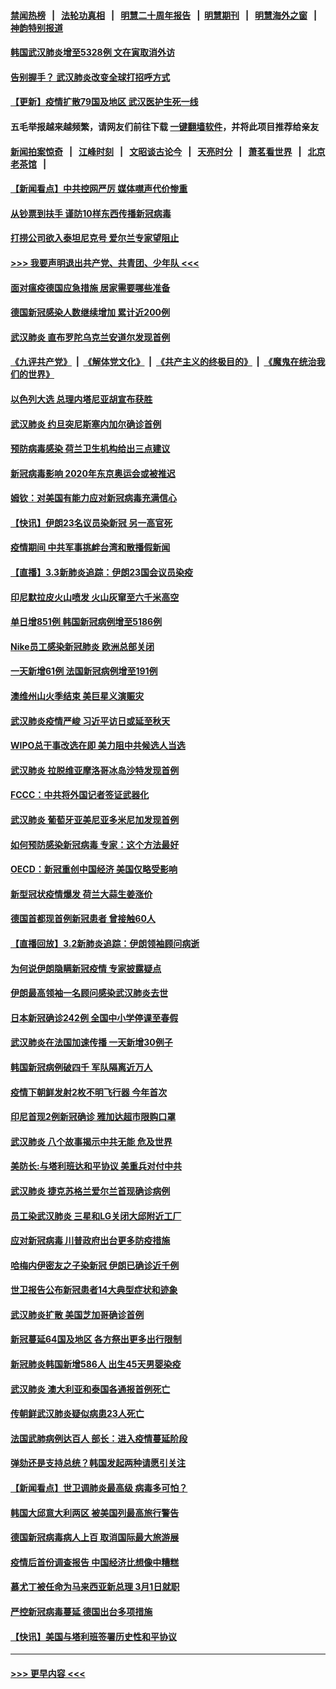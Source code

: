 #### [禁闻热榜](热点新闻.md?=0)  &nbsp;&nbsp;|&nbsp;&nbsp; [法轮功真相](https://github.com/gfw-breaker/truth/blob/master/README.md?=0) &nbsp;&nbsp;|&nbsp;&nbsp; [明慧二十周年报告](https://github.com/gfw-breaker/mh-reports/blob/master/README.md?=0) &nbsp;&nbsp;|&nbsp;&nbsp;[明慧期刊](https://github.com/gfw-breaker/mh-qikan) &nbsp;&nbsp;|&nbsp;&nbsp; [明慧海外之窗](https://github.com/gfw-breaker/mh-news/blob/master/README.md?=0) &nbsp;&nbsp;|&nbsp;&nbsp; [神韵特别报道](https://github.com/gfw-breaker/mh-news/blob/master/shenyun.md?=0)
#### [韩国武汉肺炎增至5328例 文在寅取消外访](../pages/nsc418/n11913777.md?t=03041602) 
#### [告别握手？ 武汉肺炎改变全球打招呼方式](../pages/nsc418/n11913485.md?t=03041602) 
#### [【更新】疫情扩散79国及地区 武汉医护生死一线](../pages/nsc418/n11890652.md?t=03041602) 
#### 五毛举报越来越频繁，请网友们前往下载 [一键翻墙软件](https://github.com/gfw-breaker/ssr-accounts)，并将此项目推荐给亲友
#### [新闻拍案惊奇](https://github.com/gfw-breaker/banned-news/blob/master/pages/link4.md) &nbsp;&nbsp;|&nbsp;&nbsp; [江峰时刻](https://github.com/gfw-breaker/banned-news/blob/master/pages/link4.md) &nbsp;&nbsp;|&nbsp;&nbsp; [文昭谈古论今](https://github.com/gfw-breaker/banned-news/blob/master/pages/link4.md) &nbsp;&nbsp;|&nbsp;&nbsp; [天亮时分](https://github.com/gfw-breaker/banned-news/blob/master/pages/link4.md) &nbsp;&nbsp;|&nbsp;&nbsp; [萧茗看世界](https://github.com/gfw-breaker/banned-news/blob/master/pages/link4.md) &nbsp;&nbsp;|&nbsp;&nbsp; [北京老茶馆](https://github.com/gfw-breaker/banned-news/blob/master/pages/link4.md) &nbsp;&nbsp;|&nbsp;&nbsp; 
#### [【新闻看点】中共控网严厉 媒体噤声代价惨重](../pages/nsc418/n11912589.md?t=03041602) 
#### [从钞票到扶手 谨防10样东西传播新冠病毒](../pages/nsc418/n11913125.md?t=03041602) 
#### [打捞公司欲入泰坦尼克号 爱尔兰专家望阻止](../pages/nsc418/n11902555.md?t=03041602) 
#### [>>> 我要声明退出共产党、共青团、少年队 <<<](https://github.com/begood0513/goodnews/blob/master/quit/letter.md) 
#### [面对瘟疫德国应急措施 居家需要哪些准备](../pages/nsc418/n11911515.md?t=03041602) 
#### [德国新冠感染人数继续增加 累计近200例](../pages/nsc418/n11912573.md?t=03041602) 
#### [武汉肺炎 直布罗陀乌克兰安道尔发现首例](../pages/nsc418/n11912582.md?t=03041602) 
#### [《九评共产党》](https://github.com/begood0513/9ping.md/blob/master/README.md) &nbsp;|&nbsp; [《解体党文化》](../../../../jtdwh.md/blob/master/README.md)  &nbsp;|&nbsp; [《共产主义的终极目的》](../../../../gczydzjmd.md/blob/master/README.md) &nbsp;|&nbsp; [《魔鬼在统治我们的世界》](../../../../mgztzwmdsj.md/blob/master/README.md) 
#### [以色列大选 总理内塔尼亚胡宣布获胜](../pages/nsc418/n11912213.md?t=03041602) 
#### [武汉肺炎 约旦突尼斯塞内加尔确诊首例](../pages/nsc418/n11910597.md?t=03041602) 
#### [预防病毒感染 荷兰卫生机构给出三点建议](../pages/nsc418/n11892761.md?t=03041602) 
#### [新冠病毒影响 2020年东京奥运会或被推迟](../pages/nsc418/n11912440.md?t=03041602) 
#### [姆钦：对美国有能力应对新冠病毒充满信心](../pages/nsc418/n11912446.md?t=03041602) 
#### [【快讯】伊朗23名议员染新冠 另一高官死](../pages/nsc418/n11912252.md?t=03041602) 
#### [疫情期间 中共军事挑衅台湾和散播假新闻](../pages/nsc418/n11912211.md?t=03041602) 
#### [【直播】3.3新肺炎追踪：伊朗23国会议员染疫](../pages/nsc418/n11912059.md?t=03041602) 
#### [印尼默拉皮火山喷发 火山灰窜至六千米高空](../pages/nsc418/n11911908.md?t=03041602) 
#### [单日增851例 韩国新冠病例增至5186例](../pages/nsc418/n11911627.md?t=03041602) 
#### [Nike员工感染新冠肺炎 欧洲总部关闭](../pages/nsc418/n11911682.md?t=03041602) 
#### [一天新增61例 法国新冠病例增至191例](../pages/nsc418/n11910774.md?t=03041602) 
#### [澳维州山火季结束 美巨星义演赈灾](../pages/nsc418/n11910887.md?t=03041602) 
#### [武汉肺炎疫情严峻 习近平访日或延至秋天](../pages/nsc418/n11910570.md?t=03041602) 
#### [WIPO总干事改选在即 美力阻中共候选人当选](../pages/nsc418/n11910464.md?t=03041602) 
#### [武汉肺炎 拉脱维亚摩洛哥冰岛沙特发现首例](../pages/nsc418/n11910372.md?t=03041602) 
#### [FCCC：中共将外国记者签证武器化](../pages/nsc418/n11910385.md?t=03041602) 
#### [武汉肺炎 葡萄牙亚美尼亚多米尼加发现首例](../pages/nsc418/n11910197.md?t=03041602) 
#### [如何预防感染新冠病毒 专家：这个方法最好](../pages/nsc418/n11909928.md?t=03041602) 
#### [OECD：新冠重创中国经济 美国仅略受影响](../pages/nsc418/n11910023.md?t=03041602) 
#### [新型冠状疫情爆发 荷兰大蒜生姜涨价](../pages/nsc418/n11892646.md?t=03041602) 
#### [德国首都现首例新冠患者 曾接触60人](../pages/nsc418/n11909891.md?t=03041602) 
#### [【直播回放】3.2新肺炎追踪：伊朗领袖顾问病逝](../pages/nsc418/n11909676.md?t=03041602) 
#### [为何说伊朗隐瞒新冠疫情 专家披露疑点](../pages/nsc418/n11909701.md?t=03041602) 
#### [伊朗最高领袖一名顾问感染武汉肺炎去世](../pages/nsc418/n11909593.md?t=03041602) 
#### [日本新冠确诊242例 全国中小学停课至春假](../pages/nsc418/n11909521.md?t=03041602) 
#### [武汉肺炎在法国加速传播 一天新增30例子](../pages/nsc418/n11909555.md?t=03041602) 
#### [韩国新冠病例破四千 军队隔离近万人](../pages/nsc418/n11909279.md?t=03041602) 
#### [疫情下朝鲜发射2枚不明飞行器 今年首次](../pages/nsc418/n11909381.md?t=03041602) 
#### [印尼首现2例新冠确诊 雅加达超市限购口罩](../pages/nsc418/n11909186.md?t=03041602) 
#### [武汉肺炎 八个故事揭示中共无能 危及世界](../pages/nsc418/n11888055.md?t=03041602) 
#### [美防长:与塔利班达和平协议 美重兵对付中共](../pages/nsc418/n11908366.md?t=03041602) 
#### [武汉肺炎 捷克苏格兰爱尔兰首现确诊病例](../pages/nsc418/n11907769.md?t=03041602) 
#### [员工染武汉肺炎 三星和LG关闭大邱附近工厂](../pages/nsc418/n11907471.md?t=03041602) 
#### [应对新冠病毒 川普政府出台更多防疫措施](../pages/nsc418/n11907354.md?t=03041602) 
#### [哈梅内伊密友之子染新冠 伊朗已确诊近千例](../pages/nsc418/n11907301.md?t=03041602) 
#### [世卫报告公布新冠患者14大典型症状和迹象](../pages/nsc418/n11907472.md?t=03041602) 
#### [武汉肺炎扩散 美国芝加哥确诊首例](../pages/nsc418/n11907347.md?t=03041602) 
#### [新冠蔓延64国及地区 各方祭出更多出行限制](../pages/nsc418/n11907227.md?t=03041602) 
#### [新冠肺炎韩国新增586人 出生45天男婴染疫](../pages/nsc418/n11906923.md?t=03041602) 
#### [武汉肺炎 澳大利亚和泰国各通报首例死亡](../pages/nsc418/n11906995.md?t=03041602) 
#### [传朝鲜武汉肺炎疑似病患23人死亡](../pages/nsc418/n11906701.md?t=03041602) 
#### [法国武肺病例达百人 部长：进入疫情蔓延阶段](../pages/nsc418/n11906207.md?t=03041602) 
#### [弹劾还是支持总统？韩国发起两种请愿引关注](../pages/nsc418/n11904567.md?t=03041602) 
#### [【新闻看点】世卫调肺炎最高级 病毒多可怕？](../pages/nsc418/n11905498.md?t=03041602) 
#### [韩国大邱意大利两区 被美国列最高旅行警告](../pages/nsc418/n11905944.md?t=03041602) 
#### [德国新冠病毒病人上百 取消国际最大旅游展](../pages/nsc418/n11905769.md?t=03041602) 
#### [疫情后首份调查报告 中国经济比想像中糟糕](../pages/nsc418/n11905617.md?t=03041602) 
#### [慕尤丁被任命为马来西亚新总理 3月1日就职](../pages/nsc418/n11905327.md?t=03041602) 
#### [严控新冠病毒蔓延 德国出台多项措施](../pages/nsc418/n11905372.md?t=03041602) 
#### [【快讯】美国与塔利班签署历史性和平协议](../pages/nsc418/n11905172.md?t=03041602) 

----
#### [ >>> 更早内容 <<< ](../indexes/nsc418-earlier.md)
